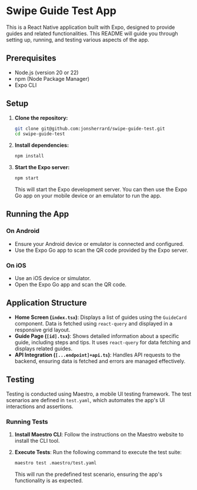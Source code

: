 # Swipe Guide Test App

This is a React Native application built with Expo, designed to provide guides and related functionalities. This README will guide you through setting up, running, and testing various aspects of the app.

## Prerequisites

- Node.js (version 20 or 22)
- npm (Node Package Manager)
- Expo CLI

## Setup

1. **Clone the repository:**

   ```sh
   git clone git@github.com:jonsherrard/swipe-guide-test.git
   cd swipe-guide-test
   ```

2. **Install dependencies:**

   ```sh
   npm install
   ```

3. **Start the Expo server:**

   ```sh
   npm start
   ```

   This will start the Expo development server. You can then use the Expo Go app on your mobile device or an emulator to run the app.

## Running the App

### On Android

- Ensure your Android device or emulator is connected and configured.
- Use the Expo Go app to scan the QR code provided by the Expo server.

### On iOS

- Use an iOS device or simulator.
- Open the Expo Go app and scan the QR code.

## Application Structure

- **Home Screen (`index.tsx`)**: Displays a list of guides using the `GuideCard` component. Data is fetched using `react-query` and displayed in a responsive grid layout.
- **Guide Page (`[id].tsx`)**: Shows detailed information about a specific guide, including steps and tips. It uses `react-query` for data fetching and displays related guides.
- **API Integration (`[...endpoint]+api.ts`)**: Handles API requests to the backend, ensuring data is fetched and errors are managed effectively.

## Testing

Testing is conducted using Maestro, a mobile UI testing framework. The test scenarios are defined in `test.yaml`, which automates the app's UI interactions and assertions.

### Running Tests

1. **Install Maestro CLI**: Follow the instructions on the Maestro website to install the CLI tool.
2. **Execute Tests**: Run the following command to execute the test suite:

   ```sh
   maestro test .maestro/test.yaml
   ```

   This will run the predefined test scenario, ensuring the app's functionality is as expected.

